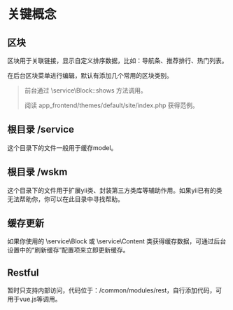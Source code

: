 # 关键概念

## 区块

区块用于关联链接，显示自定义排序数据，比如：导航条、推荐排行、热门列表。

在后台区块菜单进行编辑，默认有添加几个常用的区块类别。

>    前台通过 \service\Block::shows 方法调用。
>
>    阅读 app_frontend/themes/default/site/index.php 获得范例。

## 根目录 /service

这个目录下的文件一般用于缓存model。

## 根目录 /wskm

这个目录下的文件用于扩展yii类、封装第三方类库等辅助作用。如果yii已有的类无法帮助你，你可以在此目录中寻找帮助。

## 缓存更新

如果你使用的 \service\Block 或 \service\Content 类获得缓存数据，可通过后台设置中的“刷新缓存”配置项来立即更新缓存。

## Restful

暂时只支持内部访问，代码位于：/common/modules/rest，自行添加代码，可用于vue.js等调用。

